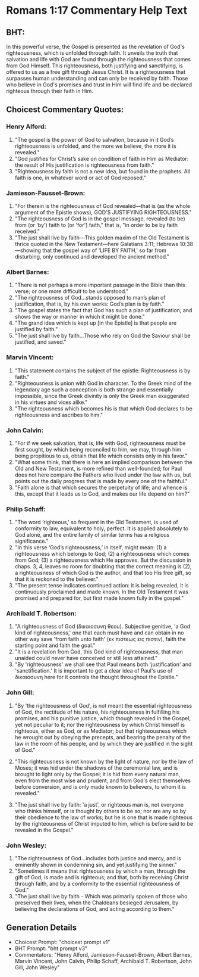 # Romans 1:17 Commentary Help Text

## BHT:
In this powerful verse, the Gospel is presented as the revelation of God's righteousness, which is unfolded through faith. It unveils the truth that salvation and life with God are found through the righteousness that comes from God Himself. This righteousness, both justifying and sanctifying, is offered to us as a free gift through Jesus Christ. It is a righteousness that surpasses human understanding and can only be received by faith. Those who believe in God's promises and trust in Him will find life and be declared righteous through their faith in Him.

## Choicest Commentary Quotes:
### Henry Alford:
1. "The gospel is the power of God to salvation, because in it God’s righteousness is unfolded, and the more we believe, the more it is revealed."
2. "God justifies for Christ’s sake on condition of faith in Him as Mediator: the result of His justification is righteousness from faith."
3. "Righteousness by faith is not a new idea, but found in the prophets. All faith is one, in whatever word or act of God reposed."

### Jamieson-Fausset-Brown:
1. "For therein is the righteousness of God revealed—that is (as the whole argument of the Epistle shows), GOD'S JUSTIFYING RIGHTEOUSNESS." 
2. "The righteousness of God is in the gospel message, revealed (to be) from (or 'by') faith to (or 'for') faith," that is, "in order to be by faith received." 
3. "The just shall live by faith—This golden maxim of the Old Testament is thrice quoted in the New Testament—here Galatians 3:11; Hebrews 10:38—showing that the gospel way of 'LIFE BY FAITH,' so far from disturbing, only continued and developed the ancient method."

### Albert Barnes:
1. "There is not perhaps a more important passage in the Bible than this verse; or one more difficult to be understood."
2. "The righteousness of God...stands opposed to man’s plan of justification, that is, by his own works: God’s plan is by faith."
3. "The gospel states the fact that God has such a plan of justification; and shows the way or manner in which it might be done."
4. "The grand idea which is kept up [in the Epistle] is that people are justified by faith."
5. "The just shall live by faith...Those who rely on God the Saviour shall be justified, and saved."

### Marvin Vincent:
1. "This statement contains the subject of the epistle: Righteousness is by faith."
2. "Righteousness is union with God in character. To the Greek mind of the legendary age such a conception is both strange and essentially impossible, since the Greek divinity is only the Greek man exaggerated in his virtues and vices alike."
3. "The righteousness which becomes his is that which God declares to be righteousness and ascribes to him."

### John Calvin:
1. "For if we seek salvation, that is, life with God, righteousness must be first sought, by which being reconciled to him, we may, through him being propitious to us, obtain that life which consists only in his favor."
2. "What some think, that there is here an implied comparison between the Old and New Testament, is more refined than well-founded; for Paul does not here compare the Fathers who lived under the law with us, but points out the daily progress that is made by every one of the faithful."
3. "Faith alone is that which secures the perpetuity of life; and whence is this, except that it leads us to God, and makes our life depend on him?"

### Philip Schaff:
1. "The word ‘righteous,’ so frequent in the Old Testament, is used of conformity to law, equivalent to holy, perfect. It is applied absolutely to God alone, and the entire family of similar terms has a religious significance." 
2. "In this verse ‘God’s righteousness,’ in itself, might mean: (1) a righteousness which belongs to God; (2) a righteousness which comes from God; (3) a righteousness which He approves. But the discussion in chaps. 3, 4, leaves no room for doubting that the correct meaning is (2), a righteousness of which God is the author, and that too His free gift, so that it is reckoned to the believer." 
3. "The present tense indicates continued action: it is being revealed, it is continuously proclaimed and made known. In the Old Testament it was promised and prepared for, but first made known fully in the gospel."

### Archibald T. Robertson:
1. "A righteousness of God (δικαιοσυνη θεου). Subjective genitive, 'a God kind of righteousness,' one that each must have and can obtain in no other way save 'from faith unto faith' (εκ πιστεως εις πιστιν), faith the starting point and faith the goal." 
2. "It is a revelation from God, this God kind of righteousness, that man unaided could never have conceived or still less attained."
3. "By 'righteousness' we shall see that Paul means both 'justification' and 'sanctification.' It is important to get a clear idea of Paul's use of δικαιοσυνη here for it controls the thought throughout the Epistle."

### John Gill:
1. "By 'the righteousness of God', is not meant the essential righteousness of God, the rectitude of his nature, his righteousness in fulfilling his promises, and his punitive justice, which though revealed in the Gospel, yet not peculiar to it; nor the righteousness by which Christ himself is righteous, either as God, or as Mediator; but that righteousness which he wrought out by obeying the precepts, and bearing the penalty of the law in the room of his people, and by which they are justified in the sight of God." 

2. "This righteousness is not known by the light of nature, nor by the law of Moses; it was hid under the shadows of the ceremonial law, and is brought to light only by the Gospel; it is hid from every natural man, even from the most wise and prudent, and from God's elect themselves before conversion, and is only made known to believers, to whom it is revealed."

3. "The just shall live by faith: 'a just', or righteous man is, not everyone who thinks himself, or is thought by others to be so; nor are any so by their obedience to the law of works; but he is one that is made righteous by the righteousness of Christ imputed to him, which is before said to be revealed in the Gospel."

### John Wesley:
1. "The righteousness of God...includes both justice and mercy, and is eminently shown in condemning sin, and yet justifying the sinner."
2. "Sometimes it means that righteousness by which a man, through the gift of God, is made and is righteous; and that, both by receiving Christ through faith, and by a conformity to the essential righteousness of God."
3. "The just shall live by faith - Which was primarily spoken of those who preserved their lives, when the Chaldeans besieged Jerusalem, by believing the declarations of God, and acting according to them."


## Generation Details
- Choicest Prompt: "choicest prompt v1"
- BHT Prompt: "bht prompt v3"
- Commentators: "Henry Alford, Jamieson-Fausset-Brown, Albert Barnes, Marvin Vincent, John Calvin, Philip Schaff, Archibald T. Robertson, John Gill, John Wesley"

